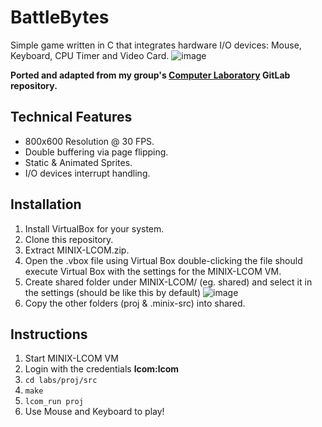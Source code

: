 # BattleBytes
Simple game written in C that integrates hardware I/O devices: Mouse, Keyboard, CPU Timer and Video Card.
![image](https://github.com/user-attachments/assets/dc542a0f-b260-4fb1-b0f8-8629d8d27e0f)

**Ported and adapted from my group's [Computer Laboratory](https://sigarra.up.pt/feup/en/ucurr_geral.ficha_uc_view?pv_ocorrencia_id=520323) GitLab repository.**

## Technical Features
- 800x600 Resolution @ 30 FPS.
- Double buffering via page flipping.
- Static & Animated Sprites.
- I/O devices interrupt handling.

## Installation
1. Install VirtualBox for your system.
2. Clone this repository.
3. Extract MINIX-LCOM.zip.
4. Open the .vbox file using Virtual Box double-clicking the file should execute Virtual Box with the settings for the MINIX-LCOM VM.
5. Create shared folder under MINIX-LCOM/ (eg. shared) and select it in the settings (should be like this by default) ![image](https://github.com/user-attachments/assets/69379836-5d51-4414-a810-763f1dcc99dd)
6. Copy the other folders (proj & .minix-src) into shared.


## Instructions
1. Start MINIX-LCOM VM
2. Login with the credentials <b>lcom:lcom</b>
3. `cd labs/proj/src`
4. `make`
5. `lcom_run proj`
6. Use Mouse and Keyboard to play!
